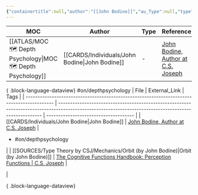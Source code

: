 ```yaml
---
{"containertitle":null,"author":"[[John Bodine]]","au_Type":null,"type":"[[-INFJ]]","cat":"irl","me_Cat":"read 🔠","theme":null,"language":"en","moc":"[[MOC 🗺️ Depth Psychology]]","ref":"[John Bodine, Author at C.S. Joseph](https://csjoseph.life/author/john/)","dg-publish":true,"permalink":"/cards/individuals/john-bodine/","dgPassFrontmatter":true,"noteIcon":"1","created":"2023-04-22T10:57:20.572+02:00","updated":"2023-04-29T17:07:18.986+02:00"}
---
```


| MOC                                                             | Author                                            | Type | Reference                                                                |
| --------------------------------------------------------------- | ------------------------------------------------- | ---- | ------------------------------------------------------------------------ |
| [[ATLAS/MOC 🗺️ Depth Psychology\|MOC 🗺️ Depth Psychology]] | [[CARDS/Individuals/John Bodine\|John Bodine]] | \-   | [John Bodine, Author at C.S. Joseph](https://csjoseph.life/author/john/) |

{ .block-language-dataview}
#on/depthpsychology 
| File                                                                                       | External_Link                                                                                                                                         | Tags                                  |
| ------------------------------------------------------------------------------------------ | ----------------------------------------------------------------------------------------------------------------------------------------------------- | ------------------------------------- |
| [[CARDS/Individuals/John Bodine\|John Bodine]]                                          | [John Bodine, Author at C.S. Joseph](https://csjoseph.life/author/john/)                                                                              | <ul><li>#on/depthpsychology</li></ul> |
| [[SOURCES/Type Theory by CSJ/Mechanics/Orbit (by John Bodine)\|Orbit (by John Bodine)]] | [The Cognitive Functions Handbook: Perception Functions \| C.S. Joseph](https://csjoseph.life/the-cognitive-functions-handbook-perception-functions/) | <ul></ul>                             |

{ .block-language-dataview}
